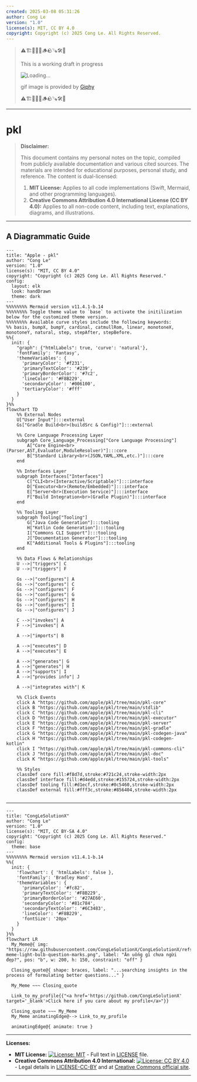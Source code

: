```yaml
---
created: 2025-03-08 05:31:26
author: Cong Le
version: "1.0"
license(s): MIT, CC BY 4.0
copyright: Copyright (c) 2025 Cong Le. All Rights Reserved.
---
```


> ⚠️🏗️🚧🦺🧱🪵🪨🪚🛠️👷
> 
> This is a working draft in progress
> 
> ![Loading...](https://media3.giphy.com/media/v1.Y2lkPTc5MGI3NjExMTZ6OHF4bjJka2I4Z3QzbWlpNTU1cWkwbTc4YmdkYjk4ZjVhc2xsciZlcD12MV9pbnRlcm5hbF9naWZfYnlfaWQmY3Q9Zw/imjTC8KaAB1HW/giphy.gif)
> 
> gif image is provided by [Giphy](https://giphy.com)
> 
> ⚠️🏗️🚧🦺🧱🪵🪨🪚🛠️👷

----


# pkl
> **Disclaimer:**
>
> This document contains my personal notes on the topic,
> compiled from publicly available documentation and various cited sources.
> The materials are intended for educational purposes, personal study, and reference.
> The content is dual-licensed:
> 1. **MIT License:** Applies to all code implementations (Swift, Mermaid, and other programming languages).
> 2. **Creative Commons Attribution 4.0 International License (CC BY 4.0):** Applies to all non-code content, including text, explanations, diagrams, and illustrations.
---


## A Diagrammatic Guide 





```mermaid
---
title: "Apple - pkl"
author: "Cong Le"
version: "1.0"
license(s): "MIT, CC BY 4.0"
copyright: "Copyright (c) 2025 Cong Le. All Rights Reserved."
config:
  layout: elk
  look: handDrawn
  theme: dark
---
%%%%%%%% Mermaid version v11.4.1-b.14
%%%%%%%% Toggle theme value to `base` to activate the initilization below for the customized theme version.
%%%%%%%% Available curve styles include the following keywords:
%% basis, bumpX, bumpY, cardinal, catmullRom, linear, monotoneX, monotoneY, natural, step, stepAfter, stepBefore.
%%{
  init: {
    "graph": {"htmlLabels": true, 'curve': 'natural'},
    'fontFamily': 'Fantasy',
    'themeVariables': {
      'primaryColor': '#f231',
      'primaryTextColor': '#239',
      'primaryBorderColor': '#7c2',
      'lineColor': '#F8B229',
      'secondaryColor': '#006100',
      'tertiaryColor': '#fff'
    }
  }
}%%
flowchart TD
    %% External Nodes
    U["User Input"]:::external
    Gs["Gradle Build<br>(buildSrc & Config)"]:::external

    %% Core Language Processing Layer
    subgraph Core_Language_Processing["Core Language Processing"]
        A["Core Engine<br>(Parser,AST,Evaluator,ModuleResolver)"]:::core
        B["Standard Library<br>(JSON,YAML,XML,etc.)"]:::core
    end

    %% Interfaces Layer
    subgraph Interfaces["Interfaces"]
        C["CLI<br>(Interactive/Scriptable)"]:::interface
        D["Executor<br>(Remote/Embedded)"]:::interface
        E["Server<br>(Execution Service)"]:::interface
        F["Build Integration<br>(Gradle Plugin)"]:::interface
    end

    %% Tooling Layer
    subgraph Tooling["Tooling"]
        G["Java Code Generation"]:::tooling
        H["Kotlin Code Generation"]:::tooling
        I["Commons CLI Support"]:::tooling
        J["Documentation Generator"]:::tooling
        K["Additional Tools & Plugins"]:::tooling
    end

    %% Data Flows & Relationships
    U -->|"triggers"| C
    U -->|"triggers"| F

    Gs -->|"configures"| A
    Gs -->|"configures"| C
    Gs -->|"configures"| F
    Gs -->|"configures"| G
    Gs -->|"configures"| H
    Gs -->|"configures"| I
    Gs -->|"configures"| J

    C -->|"invokes"| A
    F -->|"invokes"| A

    A -->|"imports"| B

    A -->|"executes"| D
    A -->|"executes"| E

    A -->|"generates"| G
    A -->|"generates"| H
    A -->|"supports"| I
    A -->|"provides info"| J

    A -->|"integrates with"| K

    %% Click Events
    click A "https://github.com/apple/pkl/tree/main/pkl-core"
    click B "https://github.com/apple/pkl/tree/main/stdlib"
    click C "https://github.com/apple/pkl/tree/main/pkl-cli"
    click D "https://github.com/apple/pkl/tree/main/pkl-executor"
    click E "https://github.com/apple/pkl/tree/main/pkl-server"
    click F "https://github.com/apple/pkl/tree/main/pkl-gradle"
    click G "https://github.com/apple/pkl/tree/main/pkl-codegen-java"
    click H "https://github.com/apple/pkl/tree/main/pkl-codegen-kotlin"
    click I "https://github.com/apple/pkl/tree/main/pkl-commons-cli"
    click J "https://github.com/apple/pkl/tree/main/pkl-doc"
    click K "https://github.com/apple/pkl/tree/main/pkl-tools"

    %% Styles
    classDef core fill:#f8d7d,stroke:#721c24,stroke-width:2px
    classDef interface fill:#d4edd,stroke:#155724,stroke-width:2px
    classDef tooling fill:#d1ecf,stroke:#0c5460,stroke-width:2px
    classDef external fill:#fff3c,stroke:#856404,stroke-width:2px
    
```



---

<!-- 
```mermaid
%% Current Mermaid version
info
```  -->


```mermaid
---
title: "CongLeSolutionX"
author: "Cong Le"
version: "1.0"
license(s): "MIT, CC BY-SA 4.0"
copyright: "Copyright (c) 2025 Cong Le. All Rights Reserved."
config:
  theme: base
---
%%%%%%%% Mermaid version v11.4.1-b.14
%%{
  init: {
    'flowchart': { 'htmlLabels': false },
    'fontFamily': 'Bradley Hand',
    'themeVariables': {
      'primaryColor': '#fc82',
      'primaryTextColor': '#F8B229',
      'primaryBorderColor': '#27AE60',
      'secondaryColor': '#81c784',
      'secondaryTextColor': '#6C3483',
      'lineColor': '#F8B229',
      'fontSize': '20px'
    }
  }
}%%
flowchart LR
  My_Meme@{ img: "https://raw.githubusercontent.com/CongLeSolutionX/CongLeSolutionX/refs/heads/main/assets/images/My-meme-light-bulb-question-marks.png", label: "Ăn uống gì chưa ngừi đẹp?", pos: "b", w: 200, h: 150, constraint: "off" }

  Closing_quote@{ shape: braces, label: "...searching insights in the process of formulating better questions..." }
    
  My_Meme ~~~ Closing_quote
    
  Link_to_my_profile{{"<a href='https://github.com/CongLeSolutionX' target='_blank'>Click here if you care about my profile</a>"}}

  Closing_quote ~~~ My_Meme
  My_Meme animatingEdge@--> Link_to_my_profile
  
  animatingEdge@{ animate: true }

```




---
**Licenses:**

- **MIT License:**  [![License: MIT](https://img.shields.io/badge/License-MIT-yellow.svg)](LICENSE) - Full text in [LICENSE](LICENSE) file.
- **Creative Commons Attribution 4.0 International:** [![License: CC BY 4.0](https://licensebuttons.net/l/by/4.0/88x31.png)](LICENSE-CC-BY) - Legal details in [LICENSE-CC-BY](LICENSE-CC-BY) and at [Creative Commons official site](http://creativecommons.org/licenses/by/4.0/).

---
